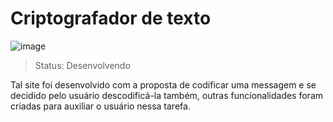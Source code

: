 <h1>Criptografador de texto</h1>

![image](https://github.com/user-attachments/assets/7a3937ec-c0f1-4e4f-a7df-c92767a555e7)

> Status: Desenvolvendo

Tal site foi desenvolvido com a proposta de codificar uma messagem e se decidido pelo usuário descodificá-la também, outras funcionalidades foram criadas para auxiliar o usuário nessa tarefa.
